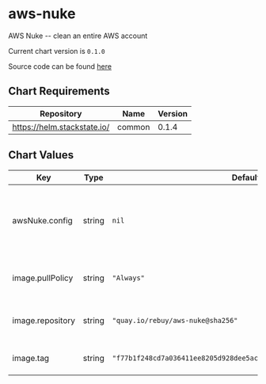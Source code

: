 aws-nuke
========
AWS Nuke -- clean an entire AWS account

Current chart version is `0.1.0`

Source code can be found [here](https://github.com/rebuy-de/aws-nuke)

## Chart Requirements

| Repository | Name | Version |
|------------|------|---------|
| https://helm.stackstate.io/ | common | 0.1.4 |

## Chart Values

| Key | Type | Default | Description |
|-----|------|---------|-------------|
| awsNuke.config | string | `nil` | **REQUIRED** AWS Nuke configuration file that will be used with the `--config` flag |
| image.pullPolicy | string | `"Always"` | Default container image pull policy. |
| image.repository | string | `"quay.io/rebuy/aws-nuke@sha256"` | Base container image registry. |
| image.tag | string | `"f77b1f248cd7a036411ee8205d928dee5ac4f9cb357b267da30931a4ae75cc37"` | Default container image tag. |
